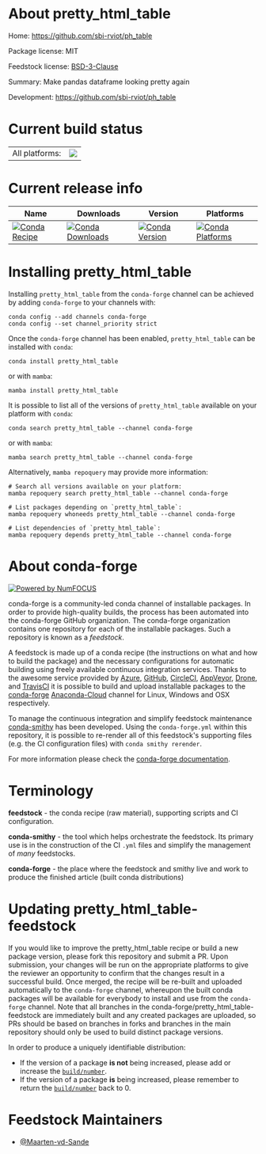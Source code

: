 About pretty_html_table
=======================

Home: https://github.com/sbi-rviot/ph_table

Package license: MIT

Feedstock license: [BSD-3-Clause](https://github.com/conda-forge/pretty_html_table-feedstock/blob/main/LICENSE.txt)

Summary: Make pandas dataframe looking pretty again

Development: https://github.com/sbi-rviot/ph_table

Current build status
====================


<table><tr><td>All platforms:</td>
    <td>
      <a href="https://dev.azure.com/conda-forge/feedstock-builds/_build/latest?definitionId=9961&branchName=main">
        <img src="https://dev.azure.com/conda-forge/feedstock-builds/_apis/build/status/pretty_html_table-feedstock?branchName=main">
      </a>
    </td>
  </tr>
</table>

Current release info
====================

| Name | Downloads | Version | Platforms |
| --- | --- | --- | --- |
| [![Conda Recipe](https://img.shields.io/badge/recipe-pretty_html_table-green.svg)](https://anaconda.org/conda-forge/pretty_html_table) | [![Conda Downloads](https://img.shields.io/conda/dn/conda-forge/pretty_html_table.svg)](https://anaconda.org/conda-forge/pretty_html_table) | [![Conda Version](https://img.shields.io/conda/vn/conda-forge/pretty_html_table.svg)](https://anaconda.org/conda-forge/pretty_html_table) | [![Conda Platforms](https://img.shields.io/conda/pn/conda-forge/pretty_html_table.svg)](https://anaconda.org/conda-forge/pretty_html_table) |

Installing pretty_html_table
============================

Installing `pretty_html_table` from the `conda-forge` channel can be achieved by adding `conda-forge` to your channels with:

```
conda config --add channels conda-forge
conda config --set channel_priority strict
```

Once the `conda-forge` channel has been enabled, `pretty_html_table` can be installed with `conda`:

```
conda install pretty_html_table
```

or with `mamba`:

```
mamba install pretty_html_table
```

It is possible to list all of the versions of `pretty_html_table` available on your platform with `conda`:

```
conda search pretty_html_table --channel conda-forge
```

or with `mamba`:

```
mamba search pretty_html_table --channel conda-forge
```

Alternatively, `mamba repoquery` may provide more information:

```
# Search all versions available on your platform:
mamba repoquery search pretty_html_table --channel conda-forge

# List packages depending on `pretty_html_table`:
mamba repoquery whoneeds pretty_html_table --channel conda-forge

# List dependencies of `pretty_html_table`:
mamba repoquery depends pretty_html_table --channel conda-forge
```


About conda-forge
=================

[![Powered by
NumFOCUS](https://img.shields.io/badge/powered%20by-NumFOCUS-orange.svg?style=flat&colorA=E1523D&colorB=007D8A)](https://numfocus.org)

conda-forge is a community-led conda channel of installable packages.
In order to provide high-quality builds, the process has been automated into the
conda-forge GitHub organization. The conda-forge organization contains one repository
for each of the installable packages. Such a repository is known as a *feedstock*.

A feedstock is made up of a conda recipe (the instructions on what and how to build
the package) and the necessary configurations for automatic building using freely
available continuous integration services. Thanks to the awesome service provided by
[Azure](https://azure.microsoft.com/en-us/services/devops/), [GitHub](https://github.com/),
[CircleCI](https://circleci.com/), [AppVeyor](https://www.appveyor.com/),
[Drone](https://cloud.drone.io/welcome), and [TravisCI](https://travis-ci.com/)
it is possible to build and upload installable packages to the
[conda-forge](https://anaconda.org/conda-forge) [Anaconda-Cloud](https://anaconda.org/)
channel for Linux, Windows and OSX respectively.

To manage the continuous integration and simplify feedstock maintenance
[conda-smithy](https://github.com/conda-forge/conda-smithy) has been developed.
Using the ``conda-forge.yml`` within this repository, it is possible to re-render all of
this feedstock's supporting files (e.g. the CI configuration files) with ``conda smithy rerender``.

For more information please check the [conda-forge documentation](https://conda-forge.org/docs/).

Terminology
===========

**feedstock** - the conda recipe (raw material), supporting scripts and CI configuration.

**conda-smithy** - the tool which helps orchestrate the feedstock.
                   Its primary use is in the construction of the CI ``.yml`` files
                   and simplify the management of *many* feedstocks.

**conda-forge** - the place where the feedstock and smithy live and work to
                  produce the finished article (built conda distributions)


Updating pretty_html_table-feedstock
====================================

If you would like to improve the pretty_html_table recipe or build a new
package version, please fork this repository and submit a PR. Upon submission,
your changes will be run on the appropriate platforms to give the reviewer an
opportunity to confirm that the changes result in a successful build. Once
merged, the recipe will be re-built and uploaded automatically to the
`conda-forge` channel, whereupon the built conda packages will be available for
everybody to install and use from the `conda-forge` channel.
Note that all branches in the conda-forge/pretty_html_table-feedstock are
immediately built and any created packages are uploaded, so PRs should be based
on branches in forks and branches in the main repository should only be used to
build distinct package versions.

In order to produce a uniquely identifiable distribution:
 * If the version of a package **is not** being increased, please add or increase
   the [``build/number``](https://docs.conda.io/projects/conda-build/en/latest/resources/define-metadata.html#build-number-and-string).
 * If the version of a package **is** being increased, please remember to return
   the [``build/number``](https://docs.conda.io/projects/conda-build/en/latest/resources/define-metadata.html#build-number-and-string)
   back to 0.

Feedstock Maintainers
=====================

* [@Maarten-vd-Sande](https://github.com/Maarten-vd-Sande/)

